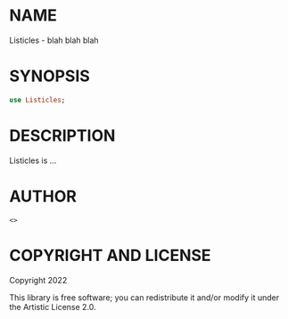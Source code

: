 NAME
====

Listicles - blah blah blah

SYNOPSIS
========

```raku
use Listicles;
```

DESCRIPTION
===========

Listicles is ...

AUTHOR
======

    <>

COPYRIGHT AND LICENSE
=====================

Copyright 2022 

This library is free software; you can redistribute it and/or modify it under the Artistic License 2.0.

